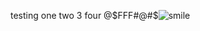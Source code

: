 <p>testing one two 3 four @$FFF#@#$<img src="https://html-online.com/editor/tiny4_9_11/plugins/emoticons/img/smiley-smile.gif" alt="smile" /></p>
